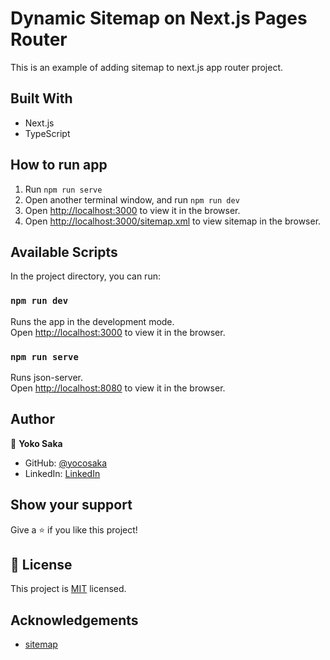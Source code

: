 # Dynamic Sitemap on Next.js Pages Router

This is an example of adding sitemap to next.js app router project.

## Built With

- Next.js
- TypeScript

## How to run app

1. Run `npm run serve`
2. Open another terminal window, and run `npm run dev`
3. Open [http://localhost:3000](http://localhost:3000) to view it in the browser.
4. Open [http://localhost:3000/sitemap.xml](http://localhost:3000/sitemap.xml) to view sitemap in the browser.

## Available Scripts

In the project directory, you can run:

### `npm run dev`

Runs the app in the development mode.\
Open [http://localhost:3000](http://localhost:3000) to view it in the browser.

### `npm run serve`

Runs json-server.\
Open [http://localhost:8080](http://localhost:8080) to view it in the browser.

## Author

👤 **Yoko Saka**

- GitHub: [@yocosaka](https://github.com/yoko-vicky)
- LinkedIn: [LinkedIn](https://www.linkedin.com/in/yoko-vicky/)

## Show your support

Give a ⭐️ if you like this project!

## 📝 License

This project is [MIT](./LICENSE) licensed.

## Acknowledgements

- [sitemap](https://www.npmjs.com/package/sitemap)
